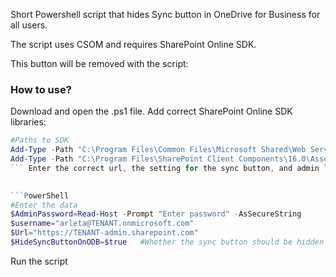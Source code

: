 Short Powershell script that hides Sync button in OneDrive for Business for all users.

 

The script uses CSOM and requires SharePoint Online SDK.

 

This button will be removed with the script:



 

 

### How to use?
Download and open the .ps1 file.
Add correct SharePoint Online SDK libraries:
 

```PowerShell
#Paths to SDK 
Add-Type -Path "C:\Program Files\Common Files\Microsoft Shared\Web Server Extensions\16\ISAPI\Microsoft.SharePoint.Client.dll" 
Add-Type -Path "C:\Program Files\SharePoint Client Components\16.0\Assemblies\Microsoft.Online.SharePoint.Client.Tenant.dll" 
``` Enter the correct url, the setting for the sync button, and admin login. You will be additionally prompted for the password. Do not enter it in the file: 
 

```PowerShell
#Enter the data 
$AdminPassword=Read-Host -Prompt "Enter password" -AsSecureString 
$username="arleta@TENANT.onmicrosoft.com" 
$Url="https://TENANT-admin.sharepoint.com" 
$HideSyncButtonOnODB=$true   #Whether the sync button should be hidden
``` 
 

  Run the script
 
